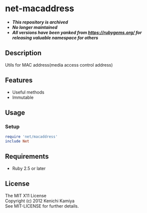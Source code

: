 net-macaddress
==============

* ***This repository is archived***
* ***No longer maintained***
* ***All versions have been yanked from https://rubygems.org/ for releasing valuable namespace for others***

Description
------------

Utils for MAC address(media access control address)

Features
--------

* Useful methods
* Immutable

Usage
-----

### Setup

```ruby
require 'net/macaddress'
include Net
```

Requirements
------------

* Ruby 2.5 or later

License
-------

The MIT X11 License  
Copyright (c) 2012 Kenichi Kamiya  
See MIT-LICENSE for further details.
